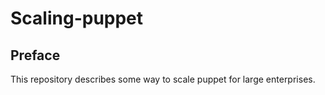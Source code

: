 # Scaling-puppet
## Preface
This repository describes some way to scale puppet for large enterprises. 
